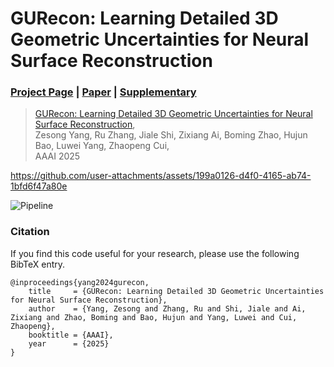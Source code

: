 # GURecon: Learning Detailed 3D Geometric Uncertainties for Neural Surface Reconstruction


### [Project Page](https://zju3dv.github.io/gurecon) | [Paper](https://zju3dv.github.io/gurecon/sources/aaai25_gurecon.pdf) | [Supplementary](https://zju3dv.github.io/gurecon/sources/supp.pdf)

> [GURecon: Learning Detailed 3D Geometric Uncertainties for Neural Surface Reconstruction](https://zju3dv.github.io/gurecon),  
> Zesong Yang, Ru Zhang, Jiale Shi, Zixiang Ai, Boming Zhao, Hujun Bao, Luwei Yang, Zhaopeng Cui,  
> AAAI 2025


https://github.com/user-attachments/assets/199a0126-d4f0-4165-ab74-1bfd6f47a80e

![Pipeline](https://zju3dv.github.io/gurecon/sources/images/pipeline.png)

### Citation

If you find this code useful for your research, please use the following BibTeX entry.

```
@inproceedings{yang2024gurecon,
    title     = {GURecon: Learning Detailed 3D Geometric Uncertainties for Neural Surface Reconstruction},
    author    = {Yang, Zesong and Zhang, Ru and Shi, Jiale and Ai, Zixiang and Zhao, Boming and Bao, Hujun and Yang, Luwei and Cui, Zhaopeng},
    booktitle = {AAAI},
    year      = {2025}
}
```
